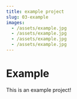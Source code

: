 ```yaml
---
title: example project
slug: 03-example
images:
  - /assets/example.jpg
  - /assets/example.jpg
  - /assets/example.jpg
  - /assets/example.jpg
---
```


# Example

This is an example project!
